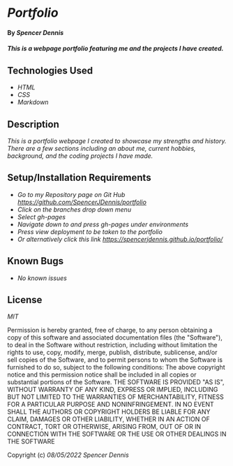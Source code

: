 # _Portfolio_
 
#### By _**Spencer Dennis**_
 
#### _This is a webpage portfolio featuring me and the projects I have created._
 
## Technologies Used
 
* _HTML_
* _CSS_
* _Markdown_
 
 
## Description
 
_This is a portfolio webpage I created to showcase my strengths and history. There are a few sections including an about me, current hobbies, background, and the coding projects I have made._
 
## Setup/Installation Requirements
 
* _Go to my Repository page on Git Hub https://github.com/SpencerJDennis/portfolio_
* _Click on the branches drop down menu_
* _Select gh-pages_
* _Navigate down to and press gh-pages under environments_
* _Press view deployment to be taken to the portfolio_
* _Or alternatively click this link https://spencerjdennis.github.io/portfolio/_
 
## Known Bugs
 
* _No known issues_
 
## License
 
_MIT_
 
Permission is hereby granted, free of charge, to any person obtaining a copy of this software and associated documentation files (the "Software"), to deal in the Software without restriction, including without limitation the rights to use, copy, modify, merge, publish, distribute, sublicense, and/or sell copies of the Software, and to permit persons to whom the Software is furnished to do so, subject to the following conditions:
The above copyright notice and this permission notice shall be included in all copies or substantial portions of the Software.
THE SOFTWARE IS PROVIDED "AS IS", WITHOUT WARRANTY OF ANY KIND, EXPRESS OR IMPLIED, INCLUDING BUT NOT LIMITED TO THE WARRANTIES OF MERCHANTABILITY, FITNESS FOR A PARTICULAR PURPOSE AND NONINFRINGEMENT. IN NO EVENT SHALL THE AUTHORS OR COPYRIGHT HOLDERS BE LIABLE FOR ANY CLAIM, DAMAGES OR OTHER LIABILITY, WHETHER IN AN ACTION OF CONTRACT, TORT OR OTHERWISE, ARISING FROM, OUT OF OR IN CONNECTION WITH THE SOFTWARE OR THE USE OR OTHER DEALINGS IN THE SOFTWARE
 
Copyright (c) _08/05/2022_ _Spencer Dennis_